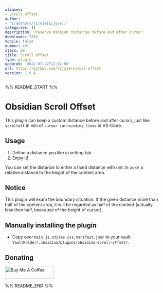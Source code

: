 ```yaml
---
aliases:
- Scroll Offset
author:
- '[[authors/lijyze|Lijyze]]'
categories: []
description: Preserve minmium distances before and after cursor.
downloads: 7264
mobile: false
number: 491
stars: 29
title: Scroll Offset
type: plugin
updated: '2022-07-22T12:37:50'
url: https://github.com/lijyze/scroll-offset
version: 1.0.4
---
```


%% README_START %%

# Obsidian Scroll Offset

This plugin can keep a custom distance before and after cursor, just like `scrolloff` in vim of `cursor surrounding lines` in VS-Code.

## Usage

1. Define a distance you like in setting tab.
2. Enjoy it!

You can set the distance to either a fixed distance with unit in `px` or a relative distance to the height of the content area.

## Notice

This plugin will exam the boundary situation. If the given distance more than half of the content area, it will be regarded as half of the content (actually less then half, beacause of the height of cursor).

## Manually installing the plugin

- Copy over `main.js`, `styles.css`, `manifest.json` to your vault `VaultFolder/.obsidian/plugins/obsidian-scroll-offset/`.

## Donating

<a href="https://www.buymeacoffee.com/lijyze" target="_blank"><img src="https://cdn.buymeacoffee.com/buttons/v2/default-red.png" alt="Buy Me A Coffee" style="height: 40px !important;width: 160px !important;" ></a>


%% README_END %%